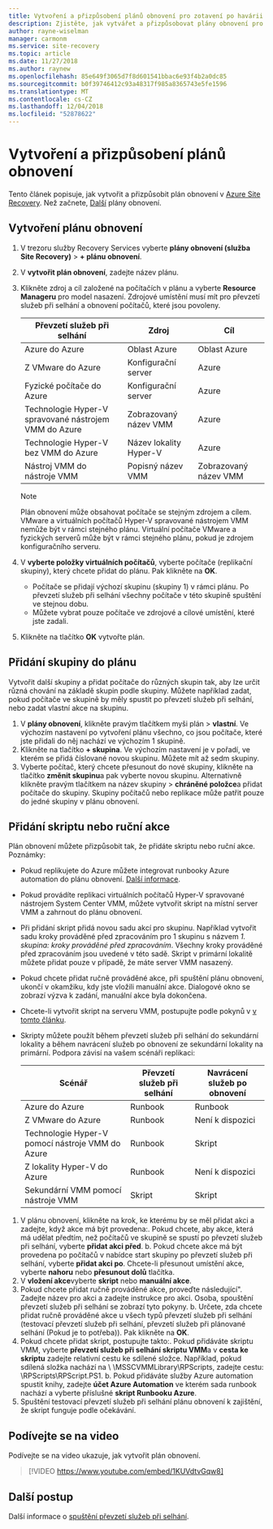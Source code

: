 ```yaml
---
title: Vytvoření a přizpůsobení plánů obnovení pro zotavení po havárii pomocí Azure Site Recovery | Dokumentace Microsoftu
description: Zjistěte, jak vytvářet a přizpůsobovat plány obnovení pro zotavení po havárii pomocí služby Azure Site Recovery.
author: rayne-wiselman
manager: carmonm
ms.service: site-recovery
ms.topic: article
ms.date: 11/27/2018
ms.author: raynew
ms.openlocfilehash: 85e649f3065d7f8d601541bbac6e93f4b2a0dc85
ms.sourcegitcommit: b0f39746412c93a48317f985a8365743e5fe1596
ms.translationtype: MT
ms.contentlocale: cs-CZ
ms.lasthandoff: 12/04/2018
ms.locfileid: "52878622"
---
```

# <a name="create-and-customize-recovery-plans"></a>Vytvoření a přizpůsobení plánů obnovení

Tento článek popisuje, jak vytvořit a přizpůsobit plán obnovení v [Azure Site Recovery](site-recovery-overview.md). Než začnete, [Další](recovery-plan-overview.md) plány obnovení.

## <a name="create-a-recovery-plan"></a>Vytvoření plánu obnovení

1. V trezoru služby Recovery Services vyberte **plány obnovení (služba Site Recovery)** > **+ plánu obnovení**.
2. V **vytvořit plán obnovení**, zadejte název plánu.
3. Klikněte zdroj a cíl založené na počítačích v plánu a vyberte **Resource Manageru** pro model nasazení. Zdrojové umístění musí mít pro převzetí služeb při selhání a obnovení počítačů, které jsou povoleny. 

   **Převzetí služeb při selhání** | **Zdroj** | **Cíl** 
   --- | --- | ---
   Azure do Azure | Oblast Azure |Oblast Azure
   Z VMware do Azure | Konfigurační server | Azure
   Fyzické počítače do Azure | Konfigurační server | Azure   
   Technologie Hyper-V spravované nástrojem VMM do Azure  | Zobrazovaný název VMM | Azure
   Technologie Hyper-V bez VMM do Azure | Název lokality Hyper-V | Azure
   Nástroj VMM do nástroje VMM |Popisný název VMM | Zobrazovaný název VMM 

   > [!NOTE]
   > Plán obnovení může obsahovat počítače se stejným zdrojem a cílem. VMware a virtuálních počítačů Hyper-V spravované nástrojem VMM nemůže být v rámci stejného plánu. Virtuální počítače VMware a fyzických serverů může být v rámci stejného plánu, pokud je zdrojem konfiguračního serveru.

2. V **vyberte položky virtuálních počítačů**, vyberte počítače (replikační skupiny), který chcete přidat do plánu. Pak klikněte na **OK**.
    - Počítače se přidají výchozí skupinu (skupiny 1) v rámci plánu. Po převzetí služeb při selhání všechny počítače v této skupině spuštění ve stejnou dobu.
    - Můžete vybrat pouze počítače ve zdrojové a cílové umístění, které jste zadali. 
1. Klikněte na tlačítko **OK** vytvořte plán.

## <a name="add-a-group-to-a-plan"></a>Přidání skupiny do plánu

Vytvořit další skupiny a přidat počítače do různých skupin tak, aby lze určit různá chování na základě skupin podle skupiny. Můžete například zadat, pokud počítače ve skupině by měly spustit po převzetí služeb při selhání, nebo zadat vlastní akce na skupinu.

1. V **plány obnovení**, klikněte pravým tlačítkem myši plán > **vlastní**. Ve výchozím nastavení po vytvoření plánu všechno, co jsou počítače, které jste přidali do něj nachází ve výchozím 1 skupině.
2. Klikněte na tlačítko **+ skupina**. Ve výchozím nastavení je v pořadí, ve kterém se přidá číslované novou skupinu. Můžete mít až sedm skupiny.
3. Vyberte počítač, který chcete přesunout do nové skupiny, klikněte na tlačítko **změnit skupinu**a pak vyberte novou skupinu. Alternativně klikněte pravým tlačítkem na název skupiny > **chráněné položce**a přidat počítače do skupiny. Skupiny počítačů nebo replikace může patřit pouze do jedné skupiny v plánu obnovení.


## <a name="add-a-script-or-manual-action"></a>Přidání skriptu nebo ruční akce

Plán obnovení můžete přizpůsobit tak, že přidáte skriptu nebo ruční akce. Poznámky:

- Pokud replikujete do Azure můžete integrovat runbooky Azure automation do plánu obnovení. [Další informace](site-recovery-runbook-automation.md).
- Pokud provádíte replikaci virtuálních počítačů Hyper-V spravované nástrojem System Center VMM, můžete vytvořit skript na místní server VMM a zahrnout do plánu obnovení.
- Při přidání skript přidá novou sadu akcí pro skupinu. Například vytvořit sadu kroky prováděné před zpracováním pro 1 skupinu s názvem *1. skupina: kroky prováděné před zpracováním*. Všechny kroky prováděné před zpracováním jsou uvedené v této sadě. Skript v primární lokalitě můžete přidat pouze v případě, že máte server VMM nasazený.
- Pokud chcete přidat ručně prováděné akce, při spuštění plánu obnovení, ukončí v okamžiku, kdy jste vložili manuální akce. Dialogové okno se zobrazí výzva k zadání, manuální akce byla dokončena.
- Chcete-li vytvořit skript na serveru VMM, postupujte podle pokynů v [v tomto článku](hyper-v-vmm-recovery-script.md).
- Skripty můžete použít během převzetí služeb při selhání do sekundární lokality a během navrácení služeb po obnovení ze sekundární lokality na primární. Podpora závisí na vašem scénáři replikaci:
    
    **Scénář** | **Převzetí služeb při selhání** | **Navrácení služeb po obnovení**
    --- | --- | --- 
    Azure do Azure  | Runbook | Runbook
    Z VMware do Azure | Runbook | Není k dispozici 
    Technologie Hyper-V pomocí nástroje VMM do Azure | Runbook | Skript
    Z lokality Hyper-V do Azure | Runbook | Není k dispozici
    Sekundární VMM pomocí nástroje VMM | Skript | Skript

1. V plánu obnovení, klikněte na krok, ke kterému by se měl přidat akci a zadejte, když akce má být provedena:. Pokud chcete, aby akce, která má udělat předtím, než počítačů ve skupině se spustí po převzetí služeb při selhání, vyberte **přidat akci před**.
    b. Pokud chcete akce má být provedena po počítačů v nabídce start skupiny po převzetí služeb při selhání, vyberte **přidat akci po**. Chcete-li přesunout umístění akce, vyberte **nahoru** nebo **přesunout dolů** tlačítka.
2. V **vložení akce**vyberte **skript** nebo **manuální akce**.
3. Pokud chcete přidat ručně prováděné akce, proveďte následující". Zadejte název pro akci a zadejte instrukce pro akci. Osoba, spouštění převzetí služeb při selhání se zobrazí tyto pokyny.
    b. Určete, zda chcete přidat ručně prováděné akce u všech typů převzetí služeb při selhání (testovací převzetí služeb při selhání, převzetí služeb při plánované selhání (Pokud je to potřeba)). Pak klikněte na **OK**.
4. Pokud chcete přidat skript, postupujte takto:. Pokud přidáváte skriptu VMM, vyberte **převzetí služeb při selhání skriptu VMM**a v **cesta ke skriptu** zadejte relativní cestu ke sdílené složce. Například, pokud sdílená složka nachází na \\ <VMMServerName>\MSSCVMMLibrary\RPScripts, zadejte cestu: \RPScripts\RPScript.PS1.
    b. Pokud přidáváte služby Azure automation spustit knihy, zadejte **účet Azure Automation** ve kterém sada runbook nachází a vyberte příslušné **skript Runbooku Azure**.
5. Spuštění testovací převzetí služeb při selhání plánu obnovení k zajištění, že skript funguje podle očekávání.

## <a name="watch-a-video"></a>Podívejte se na video

Podívejte se na video ukazuje, jak vytvořit plán obnovení.


> [!VIDEO https://www.youtube.com/embed/1KUVdtvGqw8]

## <a name="next-steps"></a>Další postup

Další informace o [spuštění převzetí služeb při selhání](site-recovery-failover.md).  

    
